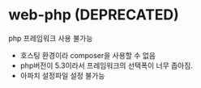 # web-php (DEPRECATED)

php 프레임워크 사용 불가능 

+ 호스팅 환경이라 composer을 사용할 수 없음
+ php버전이 5.3이라서 프레임워크의 선택폭이 너무 좁아짐.
+ 아파치 설정파일 설정 불가능
